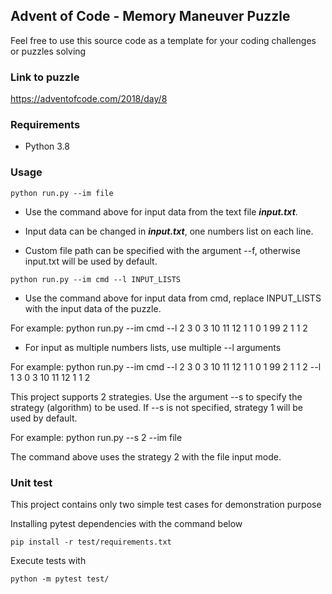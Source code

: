 ## Advent of Code - Memory Maneuver Puzzle

Feel free to use this source code as a template for your coding challenges or puzzles solving 

### Link to puzzle 
https://adventofcode.com/2018/day/8

### Requirements

- Python 3.8

### Usage


`python run.py --im file` <br>

- Use the command above for input data from the text file ***input.txt***. 

- Input data can be changed in ***input.txt***, one numbers list on each line.

- Custom file path can be specified with the argument --f, otherwise input.txt will be used by default.


`python run.py --im cmd --l INPUT_LISTS` <br>

- Use the command above for input data from cmd, replace INPUT_LISTS with the input data of the puzzle. 
  
For example: python run.py --im cmd --l 2 3 0 3 10 11 12 1 1 0 1 99 2 1 1 2

- For input as multiple numbers lists, use multiple --l arguments

For example: python run.py --im cmd --l 2 3 0 3 10 11 12 1 1 0 1 99 2 1 1 2 --l 1 3 0 3 10 11 12 1 1 2


This project supports 2 strategies. Use the argument --s to specify the strategy (algorithm) to be used. If --s is not specified, strategy 1 will be used by default.

For example: python run.py --s 2 --im file

The command above uses the strategy 2 with the file input mode.



### Unit test

This project contains only two simple test cases for demonstration purpose

Installing pytest dependencies with the command below

`pip install -r test/requirements.txt` <br>

Execute tests with

`python -m pytest test/`
